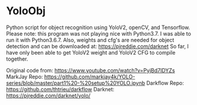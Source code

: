 # YoloObj
Python script for object recognition using YoloV2, openCV, and Tensorflow.
Please note: this program was not playing nice with Python3.7. I was able to run it with Python3.6.7.
Also, weights and cfg's are needed for object detection and can be downloaded at: https://pjreddie.com/darknet
So far, I have only been able to get YoloV2 weight and YoloV2 CFG to compile together. 

Original code from: https://www.youtube.com/watch?v=PyjBd7IDYZs
MarkJay Repo: https://github.com/markjay4k/YOLO-series/blob/master/part1%20-%20setup%20YOLO.ipynb
Darkflow Repo: https://github.com/thtrieu/darkflow
Darknet: https://pjreddie.com/darknet/yolo/
